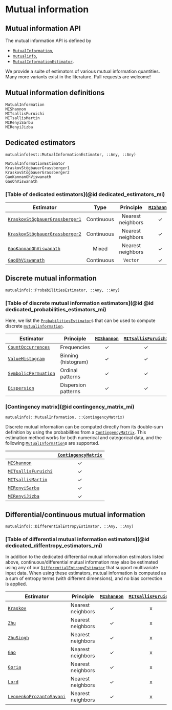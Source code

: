 # Mutual information

## Mutual information API

The mutual information API is defined by

* [`MutualInformation`](@ref),
* [`mutualinfo`](@ref),
* [`MutualInformationEstimator`](@ref).

We provide a suite of estimators of various mutual information quantities. Many more
variants exist in the literature. Pull requests are welcome!

## Mutual information definitions

```@docs
MutualInformation
MIShannon
MITsallisFuruichi
MITsallisMartin
MIRenyiSarbu
MIRenyiJizba
```

## Dedicated estimators

```@docs
mutualinfo(est::MutualInformationEstimator, ::Any, ::Any) 
```

```@docs
MutualInformationEstimator
KraskovStögbauerGrassberger1
KraskovStögbauerGrassberger2
GaoKannanOhViswanath
GaoOhViswanath
```

### [Table of dedicated estimators](@id dedicated_estimators_mi)

| Estimator                              |    Type    |     Principle     | [`MIShannon`](@ref) | [`MITsallisFuruichi`](@ref) | [`MITsallisMartin`](@ref) | [`MIRenyiSarbu`](@ref) | [`MIRenyiJizba`](@ref) |
| -------------------------------------- | :--------: | :---------------: | :-----------------: | :-------------------------: | :-----------------------: | :--------------------: | :--------------------: |
| [`KraskovStögbauerGrassberger1`](@ref) | Continuous | Nearest neighbors |         ✓          |              x              |             x             |           x            |           x            |
| [`KraskovStögbauerGrassberger2`](@ref) | Continuous | Nearest neighbors |         ✓          |              x              |             x             |           x            |           x            |
| [`GaoKannanOhViswanath`](@ref)         |   Mixed    | Nearest neighbors |         ✓          |              x              |             x             |           x            |           x            |
| [`GaoOhViswanath`](@ref)               | Continuous |     `Vector`      |         ✓          |              x              |             x             |           x            |           x            |

## Discrete mutual information

```@docs
mutualinfo(::ProbabilitiesEstimator, ::Any, ::Any)
```

### [Table of discrete mutual information estimators](@id @id dedicated_probabilities_estimators_mi)

Here, we list the [`ProbabilitiesEstimator`](@ref)s that can be used to compute discrete
[`mutualinformation`](@ref).

| Estimator                    | Principle           | [`MIShannon`](@ref) | [`MITsallisFuruichi`](@ref) | [`MITsallisMartin`](@ref) | [`MIRenyiJizba`](@ref) | [`MIRenyiSarbu`](@ref) |
| ---------------------------- | ------------------- | :-----------------: | :-------------------------: | :-----------------------: | :--------------------: | :--------------------: |
| [`CountOccurrences`](@ref)   | Frequencies         |         ✓          |             ✓              |            ✓             |           ✓           |           x           |
| [`ValueHistogram`](@ref)     | Binning (histogram) |         ✓          |             ✓              |            ✓             |           ✓           |           x           |
| [`SymbolicPermuation`](@ref) | Ordinal patterns    |         ✓          |             ✓              |            ✓             |           ✓           |           x           |
| [`Dispersion`](@ref)         | Dispersion patterns |         ✓          |             ✓              |            ✓             |           ✓           |           x           |

### [Contingency matrix](@id contingency_matrix_mi)

```@docs
mutualinfo(::MutualInformation, ::ContingencyMatrix)
```

Discrete mutual information can be computed directly from its double-sum definition
by using the probabilities from a [`ContingencyMatrix`](@ref). This estimation
method works for    both numerical and categorical data, and the following
[`MutualInformation`](@ref)s are supported.

|                             | [`ContingencyMatrix`](@ref) |
| --------------------------- | :-------------------------: |
| [`MIShannon`](@ref)         |             ✓              |
| [`MITsallisFuruichi`](@ref) |             ✓              |
| [`MITsallisMartin`](@ref)   |             ✓              |
| [`MIRenyiSarbu`](@ref)      |             ✓              |
| [`MIRenyiJizba`](@ref)      |             ✓              |

## Differential/continuous mutual information

```@docs
mutualinfo(::DifferentialEntropyEstimator, ::Any, ::Any)
```

### [Table of differential mutual information estimators](@id dedicated_diffentropy_estimators_mi)

In addition to the dedicated differential mutual information estimators listed above,
continuous/differential mutual information may also be estimated using any of our
[`DifferentialEntropyEstimator`](@ref) that support multivariate input data.
When using these estimators, mutual information is computed as a sum
of entropy terms (with different dimensions), and no bias correction is applied.

| Estimator                        | Principle         | [`MIShannon`](@ref) | [`MITsallisFuruichi`](@ref) | [`MITsallisMartin`](@ref) | [`MIRenyiJizba`](@ref) | [`MIRenyiSurbu`](@ref) |
| -------------------------------- | ----------------- | :-----------------: | :-------------------------: | :-----------------------: | :--------------------: | :--------------------: |
| [`Kraskov`](@ref)                | Nearest neighbors |         ✓          |              x              |             x             |           x            |           x            |
| [`Zhu`](@ref)                    | Nearest neighbors |         ✓          |              x              |             x             |           x            |           x            |
| [`ZhuSingh`](@ref)               | Nearest neighbors |         ✓          |              x              |             x             |           x            |           x            |
| [`Gao`](@ref)                    | Nearest neighbors |         ✓          |              x              |             x             |           x            |           x            |
| [`Goria`](@ref)                  | Nearest neighbors |         ✓          |              x              |             x             |           x            |           x            |
| [`Lord`](@ref)                   | Nearest neighbors |         ✓          |              x              |             x             |           x            |           x            |
| [`LeonenkoProzantoSavani`](@ref) | Nearest neighbors |         ✓          |              x              |             x             |           x            |           x            |

